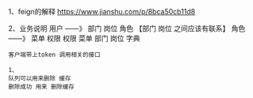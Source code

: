 1、feign的解释
   https://www.jianshu.com/p/8bca50cb11d8
 
 2、业务说明
    用户  ——》  部门 岗位 角色  【部门 岗位 之间应该有联系】
    角色  ——》  菜单 权限
    权限
    菜单
    部门
    岗位
    字典
    
    客户端带上token 调用相关的接口
    
    1、
    队列可以用来删除 缓存
    删除成功 用来 删除缓存
    
    
    
  
    
    